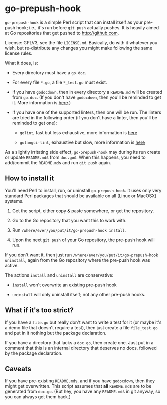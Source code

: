 # go-prepush-hook

`go-prepush-hook` is a simple Perl script that can install itself as your pre-push hook; i.e., it's run before `git push` actually pushes. It is heavily
aimed at Go repositories that get pushed to http://github.com.

License: GPLV3, see the file `LICENSE.md`. Basically, do with it
whatever you wish, but re-distribute any changes you might make
following the same license rules.

What it does, is:

* Every directory must have a `go.doc`.

* For every file `*.go`, a file `*_test.go` must exist.

* If you have `godocdown`, then in every directory a `README.md` will be
  created from `go.doc`. (If you don't have `godocdown`, then you'll be
  reminded to get it. More information is
  [here](https://github.com/robertkrimen/godocdown).)
   
* If you have one of the supported linters, then one will be run. The
  linters are tried in the following order (if you don't have a
  linter, then you'll be reminded to get one):

  * `golint`, fast but less exhaustive, more
    information is [here](https://github.com/golang/lint)
   
  * `golangci-lint`, exhaustive but slow, more information is
    [here](https://github.com/golangci/golangci-lint)

As a slightly irritating side effect, `go-prepush-hook` may during its
run create or update `README.md`s from `doc.go`s. When this happens,
you need to add/commit the `README.md`s and run `git push` again.

## How to install it

You'll need Perl to install, run, or uninstall `go-prepush-hook`. It
uses only very standard Perl packages that should be available on all
(Linux or MacOSX) systems.

1. Get the script, either copy & paste somewhere, or get the
   repository.

1. Go to the Go repository that you want this to work with.

1. Run `/where/ever/you/put/it/go-prepush-hook install`.

1. Upon the next `git push` of your Go repository, the pre-push hook
   will run.

If you don't want it, then just run
`/where/ever/you/put/it/go-prepush-hook uninstall`, again from the Go
repository where the pre-push hook was active.

The actions `install` and `uninstall` are conservative:

* `install` won't overwrite an existing pre-push hook

* `uninstall` will only uninstall itself; not any other pre-push
  hooks.

## What if it's too strict?

If you have a `file.go` but really don't want to write a test for it
(or maybe it's a demo file that doesn't require a test), then just
create a file `file_test.go` and put in it nothing but the package
declaration.

If you have a directory that lacks a `doc.go`, then create one. Just
put in a comment that this is an internal directory that deserves no
docs, followed by the package declaration.

## Caveats

If you have pre-existing `README.md`s, and if you have `godocdown`,
then they might get overwritten. This script assumes that **all**
`README.md`s are to be generated from `doc.go`. (But hey, you have any
`README.md`s in git anyway, so you can always get them back.)
